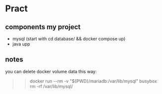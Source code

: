 # Pract
## components my project
* mysql (start with cd database/ && docker compose up)
* java upp

## notes
you can delete docker volume data this way:
>> docker run --rm -v "${PWD}/mariadb:/var/lib/mysql" busybox rm -rf /var/lib/mysql/

